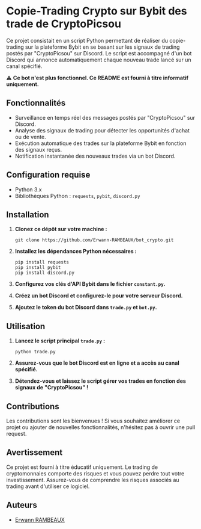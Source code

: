 # Copie-Trading Crypto sur Bybit des trade de CryptoPicsou

Ce projet consistait en un script Python permettant de réaliser du copie-trading sur la plateforme Bybit en se basant sur les signaux de trading postés par "CryptoPicsou" sur Discord. Le script est accompagné d'un bot Discord qui annonce automatiquement chaque nouveau trade lancé sur un canal spécifié.

⚠️ **Ce bot n'est plus fonctionnel. Ce README est fourni à titre informatif uniquement.**

## Fonctionnalités

- Surveillance en temps réel des messages postés par "CryptoPicsou" sur Discord.
- Analyse des signaux de trading pour détecter les opportunités d'achat ou de vente.
- Exécution automatique des trades sur la plateforme Bybit en fonction des signaux reçus.
- Notification instantanée des nouveaux trades via un bot Discord.

## Configuration requise

- Python 3.x
- Bibliothèques Python : `requests`, `pybit`, `discord.py`

## Installation

1. **Clonez ce dépôt sur votre machine :**

   ```
   git clone https://github.com/Erwann-RAMBEAUX/bot_crypto.git
   ```

2. **Installez les dépendances Python nécessaires :**

   ```
   pip install requests
   pip install pybit
   pip install discord.py
   ```

3. **Configurez vos clés d'API Bybit dans le fichier `constant.py`.**

4. **Créez un bot Discord et configurez-le pour votre serveur Discord.**

5. **Ajoutez le token du bot Discord dans `trade.py` et `bot.py`.**

## Utilisation

1. **Lancez le script principal `trade.py` :**

   ```
   python trade.py
   ```

2. **Assurez-vous que le bot Discord est en ligne et a accès au canal spécifié.**

3. **Détendez-vous et laissez le script gérer vos trades en fonction des signaux de "CryptoPicsou" !**

## Contributions

Les contributions sont les bienvenues ! Si vous souhaitez améliorer ce projet ou ajouter de nouvelles fonctionnalités, n'hésitez pas à ouvrir une pull request.

## Avertissement

Ce projet est fourni à titre éducatif uniquement. Le trading de cryptomonnaies comporte des risques et vous pouvez perdre tout votre investissement. Assurez-vous de comprendre les risques associés au trading avant d'utiliser ce logiciel.

## Auteurs

- [Erwann RAMBEAUX](https://github.com/Erwann-RAMBEAUX)